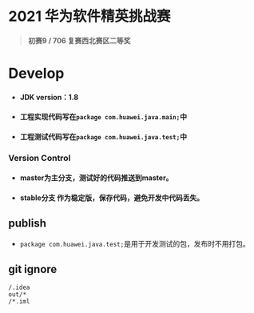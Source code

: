 # 2021 华为软件精英挑战赛

> #### 初赛9 / 706  复赛西北赛区二等奖 

# Develop
- #### JDK version：1.8
- #### 工程实现代码写在`package com.huawei.java.main;`中  
- #### 工程测试代码写在`package com.huawei.java.test;`中  

### Version Control
- #### master为主分支，测试好的代码推送到master。
- #### stable分支 作为稳定版，保存代码，避免开发中代码丢失。

## publish
- `package com.huawei.java.test;`是用于开发测试的包，发布时不用打包。  

## git ignore
```gitignore
/.idea  
out/*
/*.iml
```





